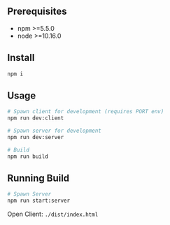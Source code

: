 ## Prerequisites

- npm >=5.5.0
- node >=10.16.0

## Install

```sh
npm i
```

## Usage

```sh
# Spawn client for development (requires PORT env)
npm run dev:client

# Spawn server for development
npm run dev:server

# Build
npm run build
```

## Running Build

```sh
# Spawn Server
npm run start:server
```

Open Client: `./dist/index.html`
